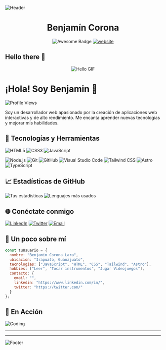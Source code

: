 ![Header](https://images.unsplash.com/photo-1614034178871-d038bce3b763?q=80&w=3884&auto=format&fit=crop&ixlib=rb-4.0.3&ixid=M3wxMjA3fDB8MHxwaG90by1wYWdlfHx8fGVufDB8fHx8fA%3D%3D)

<h1 align="center">Benjamín Corona </h1>
<div align="center">
<img src="https://cdn.rawgit.com/sindresorhus/awesome/d7305f38d29fed78fa85652e3a63e154dd8e8829/media/badge.svg" alt="Awesome Badge"/>
<a href="https://zzetao.github.io/awesome-github-profile/"><img src="https://img.shields.io/static/v1?label=&labelColor=505050&message=website&color=%230076D6&style=flat&logo=google-chrome&logoColor=%230076D6" alt="website"/></a>
<!--<img src="http://hits.dwyl.com/abhisheknaiidu/awesome-github-profile-readme.svg" alt="Hits Badge"/>-->
<!--<img src="https://img.shields.io/static/v1?label=%F0%9F%8C%9F&message=If%20Useful&style=style=flat&color=BC4E99" alt="Star Badge"/>-->
</div>

## Hello there 👋

<div align="center">
  
  ![Hello GIF](https://www.giantfreakinrobot.com/wp-content/uploads/2022/10/hellothere.gif)
  
</div>

<!--**BenjaminCorona/BenjaminCorona** is a ✨ _special_ ✨ repository because its `README.md` (this file) appears on your GitHub profile.
Here are some ideas to get you started:

- 🔭 I’m currently working on ...
- 🌱 I’m currently learning ...
- 👯 I’m looking to collaborate on ...
- 🤔 I’m looking for help with ...
- 💬 Ask me about ...
- 📫 How to reach me: ...
- 😄 Pronouns: ...
- ⚡ Fun fact: ...
-->





# ¡Hola! Soy Benjamin 👋

![Profile Views](https://komarev.com/ghpvc/?username=BenjaminCorona&color=blue)

Soy un desarrollador web apasionado por la creación de aplicaciones web interactivas y de alto rendimiento. Me encanta aprender nuevas tecnologías y mejorar mis habilidades.

## 🚀 Tecnologías y Herramientas
![HTML5](https://img.shields.io/badge/html5-%23E34F26.svg?style=for-the-badge&logo=html5&logoColor=white)
![CSS3](https://img.shields.io/badge/css3-%231572B6.svg?style=for-the-badge&logo=css3&logoColor=white)
![JavaScript](https://img.shields.io/badge/javascript-%23F7DF1E.svg?style=for-the-badge&logo=javascript&logoColor=black)

<!--![React](https://img.shields.io/badge/react-%2320232a.svg?style=for-the-badge&logo=react&logoColor=%2361DAFB)-->
![Node.js](https://img.shields.io/badge/node.js-%23339933.svg?style=for-the-badge&logo=nodedotjs&logoColor=white)
![Git](https://img.shields.io/badge/git-%23F05033.svg?style=for-the-badge&logo=git&logoColor=white)
![GitHub](https://img.shields.io/badge/github-%23121011.svg?style=for-the-badge&logo=github&logoColor=white)
![Visual Studio Code](https://img.shields.io/badge/VS%20Code-0078d7.svg?style=for-the-badge&logo=visual-studio-code&logoColor=white)
![Tailwind CSS](https://img.shields.io/badge/tailwindcss-%23E34F26.svg?style=for-the-badge&logo=tailwindcss&logoColor=white&color=blue)
![Astro](https://img.shields.io/badge/Astro-%23E34F26.svg?style=for-the-badge&logo=astro&logoColor=white&color=black)
![TypeScript](https://img.shields.io/badge/TypeScript-%23E34F26.svg?style=for-the-badge&logo=typescript&logoColor=white&color=blue)


## 📈 Estadísticas de GitHub
![Tus estadísticas](https://github-readme-stats.vercel.app/api?username=BenjaminCorona&show_icons=true&theme=radical)
![Lenguajes más usados](https://github-readme-stats.vercel.app/api/top-langs/?username=BenjaminCorona&layout=compact&theme=radical)

## 🌐 Conéctate conmigo
[![LinkedIn](https://img.shields.io/badge/LinkedIn-%230077B5.svg?style=for-the-badge&logo=linkedin&logoColor=white)](https://www.linkedin.com/)
[![Twitter](https://img.shields.io/badge/Twitter-%231DA1F2.svg?style=for-the-badge&logo=twitter&logoColor=white)](https://x.com/)
[![Email](https://img.shields.io/badge/email-%23D14836.svg?style=for-the-badge&logo=gmail&logoColor=white)](mailto:tu_correo@gmail.com)

<!--
## 🛠️ Proyectos Destacados
### [Nombre del Proyecto 1](https://github.com/tu_usuario/proyecto1)
![Proyecto 1](https://your-image-url.com/proyecto1.png)
Descripción breve del proyecto y sus características principales.

### [Nombre del Proyecto 2](https://github.com/tu_usuario/proyecto2)
![Proyecto 2](https://your-image-url.com/proyecto2.png)
Descripción breve del proyecto y sus características principales.
-->


## 🎉 Un poco sobre mí
```javascript
const tuUsuario = {
  nombre: "Benjamin Corona Lara",
  ubicacion: "Irapuato, Guanajuato",
  tecnologías: ["JavaScript", "HTML", "CSS", "Tailwind", "Astro"],
  hobbies: ["Leer", "Tocar instrumentos", "Jugar Videojuegos"],
  contacto: {
    email: "",
    linkedin: "https://www.linkedin.com/in/",
    twitter: "https://twitter.com/"
  }
};
```

## 🎥 En Acción
![Coding](https://media.giphy.com/media/13HgwGsXF0aiGY/giphy.gif)

<!---
## 📝 Blog
[![Dev.to](https://img.shields.io/badge/dev.to-0A0A0A?style=for-the-badge&logo=dev-dot-to&logoColor=white)](https://dev.to/tu_usuario)  
Escribo sobre mis experiencias y conocimientos en desarrollo web en [mi blog](https://dev.to/tu_usuario).

## ☕ Apóyame
[![Buy Me A Coffee](https://img.shields.io/badge/Buy_Me_A_Coffee-F7DF1E?style=for-the-badge&logo=buy-me-a-coffee&logoColor=black)](https://www.buymeacoffee.com/tu_usuario)
-->


---

<!--
### 🌟 Referencias y Recursos

- [Astro Docs](https://docs.astro.build/)
- [JavaScript Info](https://javascript.info/)
- [CSS Tricks](https://css-tricks.com/)
- [MDN Web Docs](https://developer.mozilla.org/)
-->

---

![Footer](https://images.unsplash.com/photo-1504805572947-34fad45aed93?q=80&w=2070&auto=format&fit=crop&ixlib=rb-4.0.3&ixid=M3wxMjA3fDB8MHxwaG90by1wYWdlfHx8fGVufDB8fHx8fA%3D%3D)
